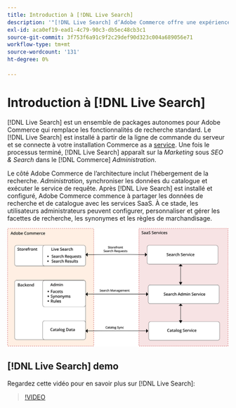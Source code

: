 ```yaml
---
title: Introduction à [!DNL Live Search]
description: '"[!DNL Live Search] d’Adobe Commerce offre une expérience de recherche rapide, super pertinente et intuitive."'
exl-id: aca0ef19-ead1-4c79-90c3-db5ec48cb3c1
source-git-commit: 3f753f6a91c9f2c29def90d323c004a689056e71
workflow-type: tm+mt
source-wordcount: '131'
ht-degree: 0%

---
```


# Introduction à [!DNL Live Search]

[!DNL Live Search] est un ensemble de packages autonomes pour Adobe Commerce qui remplace les fonctionnalités de recherche standard. Le [!DNL Live Search] est installé à partir de la ligne de commande du serveur et se connecte à votre installation Commerce as a [service](../landing/saas.md). Une fois le processus terminé, [!DNL Live Search] apparaît sur la *Marketing* sous *SEO &amp; Search* dans le [!DNL Commerce] *Administration*.

Le côté Adobe Commerce de l’architecture inclut l’hébergement de la recherche. *Administration*, synchroniser les données du catalogue et exécuter le service de requête. Après [!DNL Live Search] est installé et configuré, Adobe Commerce commence à partager les données de recherche et de catalogue avec les services SaaS. À ce stade, les utilisateurs administrateurs peuvent configurer, personnaliser et gérer les facettes de recherche, les synonymes et les règles de marchandisage.

![Schéma de l’architecture de la recherche en direct](assets/architecture-diagram.svg)

## [!DNL Live Search] demo

Regardez cette vidéo pour en savoir plus sur [!DNL Live Search]:

>[!VIDEO](https://video.tv.adobe.com/v/337365?quality=12)

